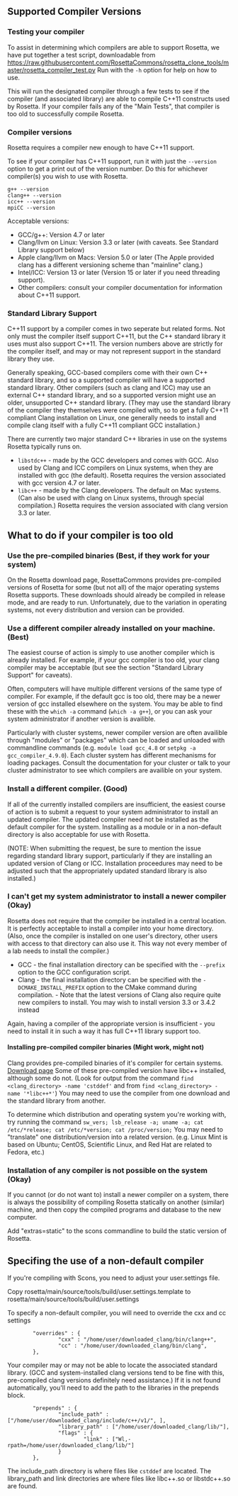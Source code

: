 
Supported Compiler Versions
---------------------------

### Testing your compiler

To assist in determining which compilers are able to support Rosetta, we have put together a test script, 
downloadable from <https://raw.githubusercontent.com/RosettaCommons/rosetta_clone_tools/master/rosetta_compiler_test.py> 
Run with the `-h` option for help on how to use.

This will run the designated compiler through a few tests to see if the compiler (and associated library) are able to compile C++11 constructs used by Rosetta.
If your compiler fails any of the "Main Tests", that compiler is too old to successfully compile Rosetta.

### Compiler versions

Rosetta requires a compiler new enough to have C++11 support.

To see if your compiler has C++11 support, run it with just the `--version` option
to get a print out of the version number. Do this for whichever compiler(s) you wish to use with Rosetta.

```
g++ --version
clang++ --version
icc++ --version
mpiCC --version
```

Acceptable versions:

* GCC/g++: Version 4.7 or later
* Clang/llvm on Linux: Version 3.3 or later (with caveats. See Standard Library support below)
* Apple clang/llvm on Macs: Version 5.0 or later (The Apple provided clang has a different versioning scheme than "mainline" clang.)
* Intel/ICC: Version 13 or later (Version 15 or later if you need threading support).
* Other compilers: consult your compiler documentation for information about C++11 support.

### Standard Library Support

C++11 support by a compiler comes in two seperate but related forms. Not only must the compiler itself support C++11,
but the C++ standard library it uses must also support C++11. 
The version numbers above are strictly for the compiler itself, and may or may not represent support in the standard library they use.

Generally speaking, GCC-based compilers come with their own C++ standard library, and so a supported compiler will have a supported standard library. Other compilers (such as clang and ICC) may use an external C++ standard library, and so a supported version might use an older, unsupported C++ standard library. (They may use the standard library of the compiler they themselves were compiled with, so to get a fully C++11 compliant Clang installation on Linux, one generally needs to install and compile clang itself with a fully C++11 compliant GCC installation.)

There are currently two major standard C++ libraries in use on the systems Rosetta typically runs on. 

* `libstdc++` - made by the GCC developers and comes with GCC. Also used by Clang and ICC compilers on Linux systems, when they are installed with gcc (the default). Rosetta requires the version associated with gcc version 4.7 or later.
* `libc++` - made by the Clang developers. The default on Mac systems. (Can also be used with clang on Linux systems, through special compilation.) Rosetta requires the version associated with clang version 3.3 or later.


What to do if your compiler is too old
---------------------------------------

### Use the pre-compiled binaries (Best, if they work for your system)

On the Rosetta download page, RosettaCommons provides pre-compiled versions of Rosetta for some (but not all) of the major operating systems Rosetta supports. 
These downloads should already be compiled in release mode, and are ready to run. 
Unfortunately, due to the variation in operating systems, not every distribution and version can be provided. 

### Use a different compiler already installed on your machine. (Best)

The easiest course of action is simply to use another compiler which is already installed. For example, if your gcc compiler is too old, your clang compiler may be acceptable (but see the section "Standard Library Support" for caveats).

Often, computers will have multiple different versions of the same type of compiler. For example, if the default gcc is too old, there may be a newer version of gcc installed elsewhere on the system. You may be able to find these with the `which -a` command (`which -a g++`), or you can ask your system administrator if another version is availible.

Particularly with cluster systems, newer compiler version are often availible through "modules" or "packages" which can be loaded and unloaded with commandline commands (e.g. `module load gcc_4.8` or `setpkg -a gcc_compiler_4.9.0`). Each cluster system has different mechanisms for loading packages. Consult the documentation for your cluster or talk to your cluster administrator to see which compilers are availible on your system.

### Install a different compiler. (Good)

If all of the currently installed compilers are insufficient, the easiest course of action is to submit a request to your system administrator to install an updated compiler. The updated compiler need not be installed as the default compiler for the system. Installing as a module or in a non-default directory is also acceptable for use with Rosetta.

(NOTE: When submitting the request, be sure to mention the issue regarding standard library support, particularly if they are installing an updated version of Clang or ICC. Installation proceedures may need to be adjusted such that the appropriately updated standard library is also installed.)

### I can't get my system administrator to install a newer compiler (Okay)

Rosetta does not require that the compiler be installed in a central location. It is perfectly acceptable to install a compiler into your home directory. (Also, once the compiler is installed on one user's directory, other users with access to that directory can also use it. This way not every member of a lab needs to install the compiler.)

* GCC - the final installation directory can be specified with the `--prefix` option to the GCC configuration script.
* Clang - the final installation directory can be specified with the `-DCMAKE_INSTALL_PREFIX` option to the CMake command during compilation. - Note that the latest versions of Clang also require quite new compilers to install. You may wish to install version 3.3 or 3.4.2 instead

Again, having a compiler of the appropriate version is insufficient - you need to install it in such a way it has full C++11 library support too.

#### Installing pre-compiled compiler binaries (Might work, might not)

Clang provides pre-compiled binaries of it's compiler for certain systems. [Download page](http://llvm.org/releases/download.html) Some of these pre-compiled version have libc++ installed, although some do not. (Look for output from the command `find <clang_directory> -name 'cstddef'` and from `find <clang_directory> -name '*libc++*'`) You may need to use the compiler from one download and the standard library from another.

To determine which distribution and operating system you're working with, try running the command `sw_vers; lsb_release -a; uname -a; cat /etc/*release; cat /etc/*version; cat /proc/version;` You may need to "translate" one distribution/version into a related version. (e.g. Linux Mint is based on Ubuntu; CentOS, Scientific Linux, and Red Hat are related to Fedora, etc.)

### Installation of any compiler is not possible on the system (Okay)

If you cannot (or do not want to) install a newer compiler on a system, there is always the possibility of compiling Rosetta statically on another (similar) machine, and then copy the compiled programs and database to the new computer.

Add "extras=static" to the scons commandline to build the static version of Rosetta. 

Specifing the use of a non-default compiler
-------------------------------------------

If you're compiling with Scons, you need to adjust your user.settings file.

Copy rosetta/main/source/tools/build/user.settings.template to rosetta/main/source/tools/build/user.settings

To specify a non-default compiler, you will need to override the cxx and cc settings

```
        "overrides" : {
                "cxx" : "/home/user/downloaded_clang/bin/clang++",
                "cc" : "/home/user/downloaded_clang/bin/clang",
        },
```

Your compiler may or may not be able to locate the associated standard library. (GCC and system-installed clang versions tend to be fine with this, pre-compiled clang versions definitely need assistance.) If it is not found automatically, you'll need to add the path to the libraries in the prepends block.

```
        "prepends" : {
                "include_path" : ["/home/user/downloaded_clang/include/c++/v1/", ],
                "library_path" : ["/home/user/downloaded_clang/lib/"],
                "flags" : {
                        "link" : ["Wl,-rpath=/home/user/downloaded_clang/lib/"]
                }
        },
```

The include_path directory is where files like `cstddef` are located. The library_path and link directories are where files like libc++.so or libstdc++.so are found.

